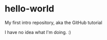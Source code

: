 # hello-world
My first intro repository, aka the GitHub tutorial

I have no idea what I'm doing.  :)

